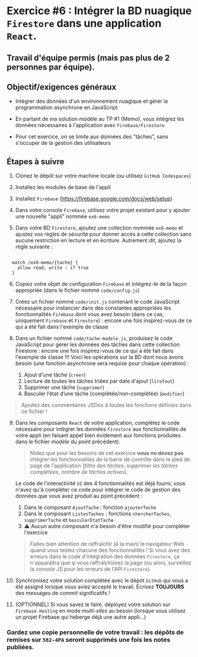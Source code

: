 # Exercice #6 : Intégrer la BD nuagique `Firestore` dans une application `React`.
## Travail d'équipe permis (mais pas plus de 2 personnes par équipe).

## Objectif/exigences généraux
* Intégrer des données d'un environnement nuagique et gérer la programmation asynchrone en JavaScript

* En partant de ma solution modèle au TP #1 (Memo), vous intégrez les données nécessaires à l'application avec `Firebase/Firestore`

* Pour cet exercice, on se limite aux données des "tâches", sans s'occuper de la gestion des utilisateurs

## Étapes à suivre
1. Clonez le dépôt sur votre machine locale (ou utilisez `GitHub Codespaces`)

2. Installez les modules de base de l'appli

3. Installez `Firebase` (https://firebase.google.com/docs/web/setup)

4. Dans votre console `Firebase`, utilisez votre projet existant pour y ajouter une nouvelle "appli" nommée `ex6-memo`

5. Dans votre BD `Firestore`, ajoutez une collection nommée `ex6-memo` et ajustez vos règles de sécurité pour donner accès à cette collection sans aucune restriction en lecture et en écriture. Autrement dit, ajoutez la règle suivante : 
<code>
  match /ex6-memo/{tache} {
    allow read, write : if true        
  }
</code>

6. Copiez votre objet de configuration `Firebase` et intégrez-le de la façon appropriée (dans le fichier nommé `code/config.js`)

7. Créez un fichier nommé `code/init.js` contenant le code JavaScript nécessaire pour instancier dans des constantes appropriées les fonctionnalités `Firebase` dont vous avez besoin (dans ce cas, uniquement `Firebase` et `Firestore`) : encore une fois inspirez-vous de ce qui a été fait dans l'exemple de classe

8. Dans un fichier nommé `code/tache-modele.js`, produisez le code JavaScript pour gérer les données des tâches dans cette collection Firestore : encore une fois inspirez-vous de ce qui a été fait dans l'exemple de classe !!! Voici les opérations sur la BD dont nous avons besoin (une fonction asynchrone sera requise pour chaque opération) :
    1. Ajout d'une tâche (`creer`)
    2. Lecture de toutes les tâches triées par date d'ajout (`lireTout`)
    3. Supprimer une tâche (`supprimer`)
    4. Basculer l’état d’une tâche (complétée/non-complétée) (`modifier`)
>Ajoutez des commentaires JSDoc à toutes les fonctions définies dans ce fichier !

9. Dans les composants `React` de votre application, complétez le code nécessaire pour intégrer les données `Firestore` aux fonctionnalités de votre appli (en faisant appel bien évidement aux fonctions produites dans le fichier *modèle* du point précédent). 
    >Notez que pour les besoins de cet exercice **vous ne devez pas** intégrer les fonctionnalités de la barre de contrôle dans le pied de page de l'application (*filtre des tâches*, *supprimer les tâches complétées*, *nombre de tâches actives*). 

    Le code de l'interactivité `UI` des 4 fonctionnalités est déjà fourni, vous n'avez qu'à compléter ce code pour intégrer le code de gestion des données que vous avez produit au point précédent :
      1. Dans le composant `AjoutTache` : fonction `ajouterTache`
      1. Dans le composant `ListesTaches` : fonctions `chercherTaches`, `supprimerTache` et `basculerEtatTache`
      1. :warning: Aucun autre composant n'a besoin d'être modifié pour compléter l'exercice

    >Faites bien attention de raffraichîr (à la main) le navigateur Web quand vous testez chacune des fonctionnalités ! Si vous avez des erreurs dans le code d'intégration des données `Firestore`, ça n'apparaîtra que si vous raffraîchissez la page (ou alors, surveillez la *console* JS pour les erreurs de l'API `Firestore`)

10. Synchronisez votre solution complétée avec le dépôt `GitHub` qui vous a été assigné lorsque vous aviez accepté le travail. Écrivez **TOUJOURS** des messages de *commit* significatifs !

11. (OPTIONNEL) Si vous savez le faire, déployez votre solution sur `Firebase Hosting` en mode *multi-sites* au besoin (lorsque vous utilisez un projet Firebase qui héberge déjà une autre appli...)

### Gardez une copie personnelle de votre travail : les dépôts de remises sur `582-4PA` seront supprimés une fois les notes publiées.